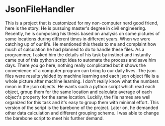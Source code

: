 # JsonFileHandler
This is a project that is customized for my non-computer nerd good friend, here is the story:
He is pursuing master's degree in civil engineering. Recently, he is composing his thesis based on analysis on some pictures of some locations during different times in different years. When we were catching up of our life. He mentioned this thesis to me and complaint how much of calculation he had planned to do to handle these files. As a programmer, I asked him the details of his task by instinct and instantly came out of this python script idea to automate the process and save him days. There you go here, nothing really complicated but it shows the convenience of a computer program can bring to our daily lives. The json files were results yielded by machine learning and each json object file is a whole picture after machine learning. I don't really know what the numbers mean in the json objects. He wants such a python script which read each object, group them for the same location and calculate average of each object's property for the same location. Luckily, the file names are well organized for this task and it's easy to group them with minimal effort. This version of the script is the barebone of the project. Later on, he demanded other data calculation and different grouping scheme. I was able to change the barebone script to meet his further demand.



